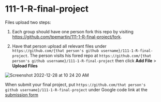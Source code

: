 # 111-1-R-final-project

Files upload two steps:

  1. Each group should have one person fork this repo by visiting <https://github.com/tpemartin/111-1-R-final-project/fork>.
  
  2. Have that person upload all relevant files under `https://github.com/{that person's github username}/111-1-R-final-project`.
    The person visits his fored repo at `https://github.com/{that person's github username}/111-1-R-final-project` then click **Add File** > **Upload Files**
   
   
   ![Screenshot 2022-12-28 at 10 24 20 AM](https://user-images.githubusercontent.com/6549594/209747508-d82f3ef4-e42a-467b-903d-622b6bd78985.png)


When submit your final project, put `https://github.com/that person's github username}/111-1-R-final-project` under Google code link at the [submission form](https://docs.google.com/forms/d/e/1FAIpQLSczkH4-WBZo8nz6VAQp4jQYnKIq7B0kguqUOuaI3S-LP7a9nA/viewform?usp=sf_link)
